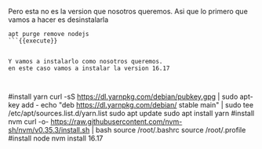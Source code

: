 Pero esta no es la version que nosotros queremos.
Asi que lo primero que vamos a hacer es desinstalarla


```
apt purge remove nodejs
```{{execute}}


Y vamos a instalarlo como nosotros queremos.
en este caso vamos a instalar la version 16.17



```
#install yarn
curl -sS https://dl.yarnpkg.com/debian/pubkey.gpg | sudo apt-key add -
echo "deb https://dl.yarnpkg.com/debian/ stable main" | sudo tee /etc/apt/sources.list.d/yarn.list
sudo apt update
sudo apt install yarn
#install nvm
curl -o- https://raw.githubusercontent.com/nvm-sh/nvm/v0.35.3/install.sh | bash
source /root/.bashrc
source /root/.profile
#install node
nvm install 16.17

```{{execute}}



